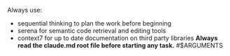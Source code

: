 
Always use:
- sequential thinking to plan the work before beginning
- serena for semantic code retrieval and editing tools
- context7 for up to date documentation on third party libraries
**Always read the claude.md root file before starting any task.**
#$ARGUMENTS